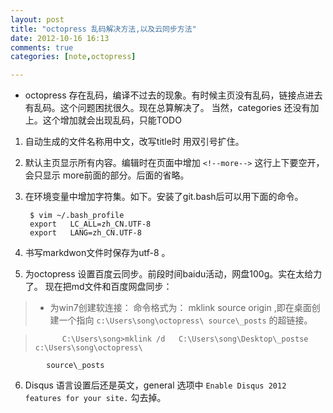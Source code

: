 ```yaml
---
layout: post
title: "octopress 乱码解决方法,以及云同步方法"
date: 2012-10-16 16:13
comments: true
categories: [note,octopress]

---
```


* octopress 存在乱码，编译不过去的现象。有时候主页没有乱码，链接点进去有乱码。这个问题困扰很久。现在总算解决了。
当然，categories 还没有加上。这个增加就会出现乱码，只能TODO

<!--more-->

1. 自动生成的文件名称用中文，改写title时 用双引号扩住。
2. 默认主页显示所有内容。编辑时在页面中增加 `<!--more-->` 这行上下要空开，会只显示 more前面的部分。后面的省略。
3. 在环境变量中增加字符集。如下。安装了git.bash后可以用下面的命令。

        $ vim ~/.bash_profile
        export   LC_ALL=zh_CN.UTF-8
        export   LANG=zh_CN.UTF-8

4. 书写markdwon文件时保存为utf-8 。
5. 为octopress 设置百度云同步。前段时间baidu活动，网盘100g。实在太给力了。
    现在把md文件和百度网盘同步：

 >   *   为win7创建软连接：
        命令格式为： mklink source origin ,即在桌面创建一个指向 `c:\Users\song\octopress\
        source\_posts` 的超链接。

 >           C:\Users\song>mklink /d   C:\Users\song\Desktop\_postse c:\Users\song\octopress\
            source\_posts

6. Disqus 语言设置后还是英文，general 选项中    `Enable Disqus 2012 features for your site.` 勾去掉。


